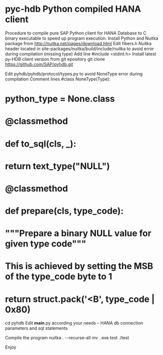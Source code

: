 # pyc-hdb Python compiled HANA client
Procedure to compile pure SAP Python client for HANA Database to C binary executable to speed up program execution.
Install Python and Nuitka package from http://nuitka.net/pages/download.html
Edit fibers.h Nuitka header located in site-packages/nuitka/build/include/nuitka to avoid error during compilation (missing type)
Add line
#include <stdint.h>
Install latest py-HDB client version from git epository
git clone https://github.com/SAP/pyhdb.git

Edit pyhdb/pyhdb/protocol/types.py to avoid NoneType error during compilation
Comment lines
#class NoneType(Type):

#    python_type = None.__class__

#    @classmethod
#    def to_sql(cls, _):

#        return text_type("NULL")


#    @classmethod

#    def prepare(cls, type_code):

#        """Prepare a binary NULL value for given type code"""
        
# This is achieved by setting the MSB of the type_code byte to 1

#        return struct.pack('<B', type_code | 0x80)

cd pyhdb
Edit __main__.py according your needs – HANA db connection parameters and sql statements

Compile the program
nuitka . --recurse-all
mv ..exe test
./test

Enjoy
